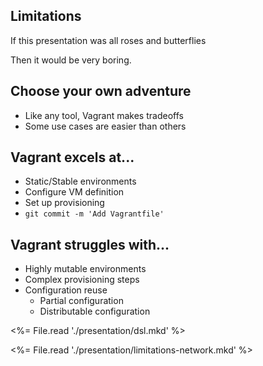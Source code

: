 Limitations
----------

If this presentation was all roses and butterflies

Then it would be very boring.

Choose your own adventure
-------------------------

  * Like any tool, Vagrant makes tradeoffs
  * Some use cases are easier than others

Vagrant excels at...
-----------------

  * Static/Stable environments
  * Configure VM definition
  * Set up provisioning
  * `git commit -m 'Add Vagrantfile'`

Vagrant struggles with...
-------------------

  * Highly mutable environments
  * Complex provisioning steps
  * Configuration reuse
    * Partial configuration
    * Distributable configuration

<%= File.read './presentation/dsl.mkd' %>

<%= File.read './presentation/limitations-network.mkd' %>

